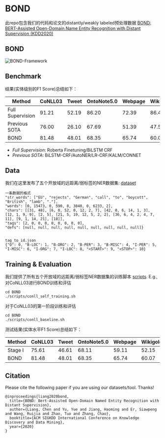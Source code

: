 # BOND
此repo包含我们的代码和论文的distantly/weakly labeled预处理数据 [BOND: BERT-Assisted Open-Domain Name Entity Recognition with Distant Supervision (KDD2020)](https://arxiv.org/abs/2006.15509)

## BOND

![BOND-Framework](docs/bond.png)

## Benchmark
结果(实体级别的F1 Score)总结如下：

| Method | CoNLL03 | Tweet | OntoNote5.0 | Webpage | Wikigold |
| ------ | ------- | ----- | ----------- | ------- | -------- |
| Full Supervision  | 91.21 | 52.19 | 86.20 | 72.39 | 86.43 |
| Previous SOTA | 76.00 | 26.10 | 67.69 | 51.39 | 47.54 |
| BOND | 81.48 | 48.01 | 68.35 | 65.74 | 60.07 |

- *Full Supervision*: Roberta Finetuning/BiLSTM CRF
- *Previous SOTA*: BiLSTM-CRF/AutoNER/LR-CRF/KALM/CONNET


## Data
我们在这里发布了五个开放域的远距离/弱标签的NER数据集: [dataset](dataset)
```buildoutcfg
一条数据的格式
"str_words": ["EU", "rejects", "German", "call", "to", "boycott", "British", "lamb", "."], 
"words": [0, 15473, 0, 590, 8, 3848, 0, 6233, 2], 
"chars": [[31, 48], [6, 0, 52, 0, 12, 2, 7], [42, 0, 6, 14, 1, 3], [12, 1, 9, 9], [2, 5], [21, 5, 19, 12, 5, 2, 2], [36, 6, 4, 2, 4, 7, 11], [9, 1, 14, 21], [18]], 
"tags": [2, 0, 0, 0, 0, 0, 0, 0, 0], 
"defs": [null, null, null, null, null, null, null, null, null]}


tag_to_id.json
{"O": 0, "B-LOC": 1, "B-ORG": 2, "B-PER": 3, "B-MISC": 4, "I-PER": 5, "I-MISC": 6, "I-ORG": 7, "I-LOC": 8, "<START>": 9, "<STOP>": 10}
```
## Training & Evaluation

我们提供了所有五个开放域的远距离/弱标签NER数据集的训练脚本 [scripts](scripts). E.g., 对CoNLL03进行BOND训练和评估
```
cd BOND
./scripts/conll_self_training.sh
```
对于CoNLL03的第一阶段训练和评估
```
cd BOND
./scripts/conll_baseline.sh
```
测试结果(实体水平F1 Score)总结如下：

| Method | CoNLL03 | Tweet | OntoNote5.0 | Webpage | Wikigold |
| ------ | ------- | ----- | ----------- | ------- | -------- |
| Stage I| 75.61   | 46.61 | 68.11       | 59.11   | 52.15    |
| BOND   | 81.48   | 48.01 | 68.35       | 65.74   | 60.07    |


## Citation

Please cite the following paper if you are using our datasets/tool. Thanks!

```
@inproceedings{liang2020bond,
  title={BOND: Bert-Assisted Open-Domain Named Entity Recognition with Distant Supervision},
  author={Liang, Chen and Yu, Yue and Jiang, Haoming and Er, Siawpeng and Wang, Ruijia and Zhao, Tuo and Zhang, Chao},
  booktitle={ACM SIGKDD International Conference on Knowledge Discovery and Data Mining},
  year={2020}
}
```
